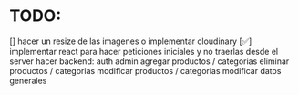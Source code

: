 # TODO:
[] hacer un resize de las imagenes o implementar cloudinary
[✅] implementar react para hacer peticiones iniciales y no traerlas desde el server
hacer backend:
    auth admin
    agregar productos / categorias
    eliminar productos / categorias
    modificar productos / categorias
    modificar datos generales
